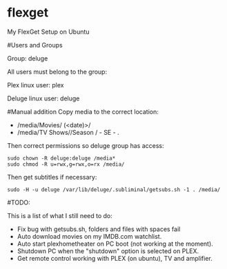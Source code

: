 # flexget
My FlexGet Setup on Ubuntu

#Users and Groups

Group: deluge

All users must belong to the group:

Plex linux user: plex

Deluge linux user: deluge

#Manual addition
Copy media to the correct location:
- /media/Movies/<movie name> (<date)>/<filename>
- /media/TV Shows/<series name>/Season <number>/<series name> - S<season number>E<episode number> - <quality>.<file type>

Then correct permissions so deluge group has access:

```
sudo chown -R deluge:deluge /media*
sudo chmod -R u=rwx,g=rwx,o=rx /media/
```

Then get subtitles if necessary:
```
sudo -H -u deluge /var/lib/deluge/.subliminal/getsubs.sh -1 . /media/
```

#TODO:

This is a list of what I still need to do:

- Fix bug with getsubs.sh, folders and files with spaces fail
- Auto download movies on my IMDB.com watchlist.
- Auto start plexhometheater on PC boot (not working at the moment).
- Shutdown PC when the "shutdown" option is selected on PLEX.
- Get remote control working with PLEX (on ubuntu), TV and amplifier.
